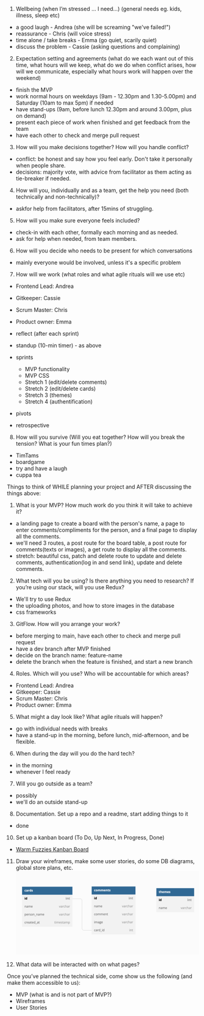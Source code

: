 1. Wellbeing (when I’m stressed ... I need...) (general needs eg. kids, illness, sleep etc)
- a good laugh - Andrea (she will be screaming "we've failed!")
- reassurance - Chris (will voice stress)
- time alone / take breaks - Emma (go quiet, scarily quiet)
- discuss the problem - Cassie (asking questions and complaining)

2. Expectation setting and agreements (what do we each want out of this time, what hours will we keep, what do we do when conflict arises, how will we communicate, especially what hours work will happen over the weekend)
- finish the MVP
- work normal hours on weekdays (9am - 12.30pm and 1.30-5.00pm) and Saturday (10am to max 5pm) if needed
- have stand-ups (9am, before lunch 12.30pm and around 3.00pm, plus on demand)
- present each piece of work when finished and get feedback from the team
- have each other to check and merge pull request

3. How will you make decisions together? How will you handle conflict?
- conflict:  be honest and say how you feel early.  Don't take it personally when people share.
- decisions:  majority vote, with advice from facilitator as them acting as tie-breaker if needed.

4. How will you, individually and as a team, get the help you need (both technically and non-technically)?
- askfor help from facilitators, after 15mins of struggling.

5. How will you make sure everyone feels included?
- check-in with each other, formally each morning and as needed.
- ask for help when needed, from team members.

6. How will you decide who needs to be present for which conversations
- mainly everyone would be involved, unless it's a specific problem

7. How will we work (what roles and what agile rituals will we use etc)
- Frontend Lead: Andrea
- Gitkeeper: Cassie
- Scrum Master: Chris
- Product owner: Emma

- reflect (after each sprint)
- standup (10-min timer) - as above
- sprints
  - MVP functionality
  - MVP CSS
  - Stretch 1 (edit/delete comments)
  - Stretch 2 (edit/delete cards)
  - Stretch 3 (themes)
  - Stretch 4 (authentification)
- pivots
- retrospective

8. How will you survive (Will you eat together? How will you break the tension? What is your fun times plan?)
- TimTams
- boardgame
- try and have a laugh
- cuppa tea


Things to think of WHILE planning your project and AFTER discussing the things above:
1. What is your MVP? How much work do you think it will take to achieve it?
- a landing page to create a board with the person's name, a page to enter comments/compliments for the person, and a final page to display all the comments. 
- we'll need 3 routes, a post route for the board table, a post route for comments(texts or images), a get route to display all the comments.
- stretch: beautiful css, patch and delete route to update and delete comments, authentication(log in and send link), update and delete comments.

2. What tech will you be using? Is there anything you need to research? If you’re using our stack, will you use Redux?
- We'll try to use Redux
- the uploading photos, and how to store images in the database
- css frameworks

3. GitFlow. How will you arrange your work?
- before merging to main, have each other to check and merge pull request
- have a dev branch after MVP finished
- decide on the branch name: feature-name
- delete the branch when the feature is finished, and start a new branch

4. Roles. Which will you use? Who will be accountable for which areas?
- Frontend Lead: Andrea
- Gitkeeper: Cassie
- Scrum Master: Chris
- Product owner: Emma

5. What might a day look like? What agile rituals will happen?
- go with individual needs with breaks
- have a stand-up in the morning, before lunch, mid-afternoon, and be flexible.

6. When during the day will you do the hard tech?
- in the morning
- whenever I feel ready

7. Will you go outside as a team?
- possibly
- we'll do an outside stand-up

8. Documentation. Set up a repo and a readme, start adding things to it
- done

10. Set up a kanban board (To Do, Up Next, In Progress, Done)
* [Warm Fuzzies Kanban Board](https://dev-academy-aotearoa.slack.com/archives/C03P9Q5G2CS/p1657682519907639)


11. Draw your wireframes, make some user stories, do some DB diagrams, global store plans, etc.
  ![database diagram](/dbDiagram.png)

12. What data will be interacted with on what pages?

Once you’ve planned the technical side, come show us the following (and make them accessible to us):
- MVP (what is and is not part of MVP?)
- Wireframes
- User Stories
